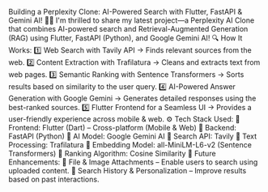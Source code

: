 Building a Perplexity Clone: AI-Powered Search with Flutter, FastAPI & Gemini AI! 🤖✨
I'm thrilled to share my latest project—a Perplexity AI Clone that combines AI-powered search and Retrieval-Augmented Generation (RAG) using Flutter, FastAPI (Python), and Google Gemini AI!
🔍 How It Works:
1️⃣ Web Search with Tavily API → Finds relevant sources from the web.
2️⃣ Content Extraction with Trafilatura → Cleans and extracts text from web pages.
3️⃣ Semantic Ranking with Sentence Transformers → Sorts results based on similarity to the user query.
4️⃣ AI-Powered Answer Generation with Google Gemini → Generates detailed responses using the best-ranked sources.
5️⃣ Flutter Frontend for a Seamless UI → Provides a user-friendly experience across mobile & web.
⚙️ Tech Stack Used:
🔹 Frontend: Flutter (Dart) – Cross-platform (Mobile & Web)
🔹 Backend: FastAPI (Python)
🔹 AI Model: Google Gemini AI
🔹 Search API: Tavily
🔹 Text Processing: Trafilatura
🔹 Embedding Model: all-MiniLM-L6-v2 (Sentence Transformers)
🔹 Ranking Algorithm: Cosine Similarity
🔮 Future Enhancements:
📂 File & Image Attachments – Enable users to search using uploaded content.
📜 Search History & Personalization – Improve results based on past interactions.
